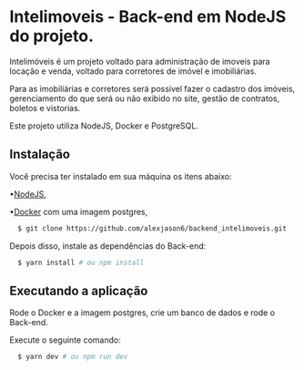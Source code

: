 # Intelimoveis  - Back-end em NodeJS do projeto.
Intelimóveis é um projeto voltado para administração de imoveis para locação e venda, voltado para corretores de imóvel e imobiliárias.

Para as imobiliárias e corretores será possível fazer o cadastro dos imóveis, gerenciamento do que será ou não exibido no site, gestão de contratos, boletos e vistorias.

Este projeto utiliza NodeJS, Docker e PostgreSQL.

## Instalação

Você precisa ter instalado em sua máquina os itens abaixo:

•[NodeJS](https://nodejs.org),

•[Docker](https://www.docker.com) com uma imagem postgres,

```sh
  $ git clone https://github.com/alexjason6/backend_intelimoveis.git
```

Depois disso, instale as dependências do Back-end:
```sh
  $ yarn install # ou npm install
```

## Executando a aplicação

Rode o Docker e a imagem postgres, crie um banco de dados e rode o Back-end.

Execute o seguinte comando:
```sh
  $ yarn dev # ou npm run dev
```
